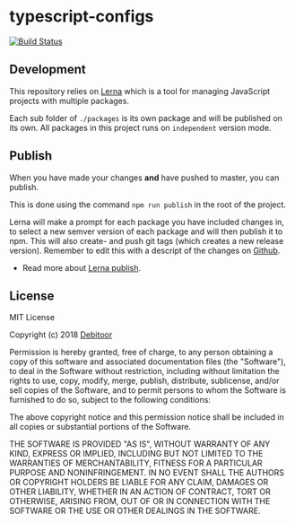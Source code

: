 # typescript-configs

[![Build Status](https://travis-ci.org/debitoor/typescript-configs.svg?branch=master)](https://travis-ci.org/debitoor/typescript-configs)

## Development

This repository relies on [Lerna](https://github.com/lerna/lerna) which is a tool for managing JavaScript projects with multiple packages.

Each sub folder of `./packages` is its own package and will be published on its own. All packages in this project runs on `independent` version mode.

## Publish

When you have made your changes **and** have pushed to master, you can publish.

This is done using the command `npm run publish` in the root of the project.

Lerna will make a prompt for each package you have included changes in, to select a new semver version of each package and will then publish it to npm. This will also create- and push git tags (which creates a new release version). Remember to edit this with a descript of the changes on [Github](https://github.com/debitoor/typescript-configs/releases).

* Read more about [Lerna publish](https://github.com/lerna/lerna/tree/master/commands/publish#readme).

## License

MIT License

Copyright (c) 2018 [Debitoor](https://debitoor.com)

Permission is hereby granted, free of charge, to any person obtaining a copy of this software and associated documentation files (the "Software"), to deal in the Software without restriction, including without limitation the rights to use, copy, modify, merge, publish, distribute, sublicense, and/or sell copies of the Software, and to permit persons to whom the Software is furnished to do so, subject to the following conditions:

The above copyright notice and this permission notice shall be included in all copies or substantial portions of the Software.

THE SOFTWARE IS PROVIDED "AS IS", WITHOUT WARRANTY OF ANY KIND, EXPRESS OR IMPLIED, INCLUDING BUT NOT LIMITED TO THE WARRANTIES OF MERCHANTABILITY, FITNESS FOR A PARTICULAR PURPOSE AND NONINFRINGEMENT. IN NO EVENT SHALL THE AUTHORS OR COPYRIGHT HOLDERS BE LIABLE FOR ANY CLAIM, DAMAGES OR OTHER LIABILITY, WHETHER IN AN ACTION OF CONTRACT, TORT OR OTHERWISE, ARISING FROM, OUT OF OR IN CONNECTION WITH THE SOFTWARE OR THE USE OR OTHER DEALINGS IN THE SOFTWARE.